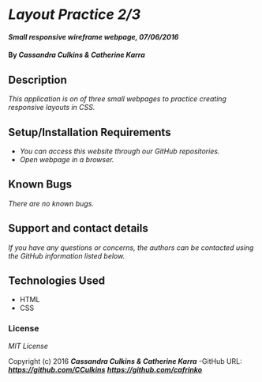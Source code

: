 # _Layout Practice 2/3_

#### _Small responsive wireframe webpage, 07/06/2016_

#### By _**Cassandra Culkins & Catherine Karra**_

## Description

_This application is on of three small webpages to practice creating responsive layouts in CSS._

## Setup/Installation Requirements

* _You can access this website through our GitHub repositories._
* _Open webpage in a browser._

## Known Bugs

_There are no known bugs._

## Support and contact details

_If you have any questions or concerns, the authors can be contacted using the GitHub information listed below._

## Technologies Used

* HTML
* CSS

### License

*MIT License*

Copyright (c) 2016 **_Cassandra Culkins & Catherine Karra_**
-GitHub URL: **_https://github.com/CCulkins_** **_https://github.com/cafrinko_**
